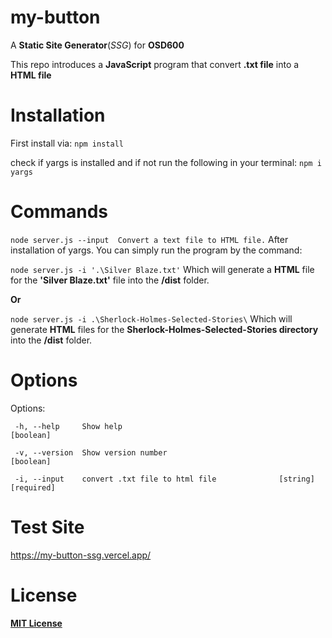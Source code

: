# my-button

A __Static Site Generator__(_SSG_) for __OSD600__

This repo introduces a __JavaScript__ program that convert __.txt file__ into a __HTML file__
# Installation 
First install via:
`npm install`

check if yargs is installed and if not run the following in your terminal:
`npm i yargs`
# Commands
`node server.js --input  Convert a text file to HTML file.`
After installation of yargs. You can simply run the program by the command:

`node server.js -i '.\Silver Blaze.txt'`
Which will generate a __HTML__ file for the __'Silver Blaze.txt'__ file into the __/dist__ folder.

__Or__

`node server.js -i .\Sherlock-Holmes-Selected-Stories\` 
Which will generate __HTML__ files for the __Sherlock-Holmes-Selected-Stories directory__ into the __/dist__ folder.
# Options
Options:

 ` -h, --help     Show help                                             [boolean]`
 
 ` -v, --version  Show version number                                   [boolean]`

 ` -i, --input    convert .txt file to html file              [string] [required]`
 
 # Test Site
 https://my-button-ssg.vercel.app/ 
 # License
 [__MIT License__](https://choosealicense.com/licenses/mit/)
 
